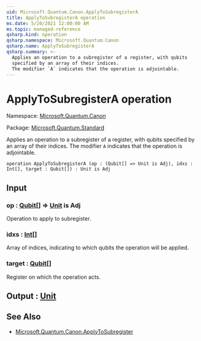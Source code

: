 ```yaml
---
uid: Microsoft.Quantum.Canon.ApplyToSubregisterA
title: ApplyToSubregisterA operation
ms.date: 5/20/2021 12:00:00 AM
ms.topic: managed-reference
qsharp.kind: operation
qsharp.namespace: Microsoft.Quantum.Canon
qsharp.name: ApplyToSubregisterA
qsharp.summary: >-
  Applies an operation to a subregister of a register, with qubits
  specified by an array of their indices.
  The modifier `A` indicates that the operation is adjointable.
---
```


# ApplyToSubregisterA operation

Namespace: [Microsoft.Quantum.Canon](xref:Microsoft.Quantum.Canon)

Package: [Microsoft.Quantum.Standard](https://nuget.org/packages/Microsoft.Quantum.Standard)


Applies an operation to a subregister of a register, with qubitsspecified by an array of their indices.The modifier `A` indicates that the operation is adjointable.

```qsharp
operation ApplyToSubregisterA (op : (Qubit[] => Unit is Adj), idxs : Int[], target : Qubit[]) : Unit is Adj
```


## Input

### op : [Qubit](xref:microsoft.quantum.qsharp.valueliterals#qubit-literals)[] => [Unit](xref:microsoft.quantum.qsharp.valueliterals#unit-literal)  is Adj

Operation to apply to subregister.


### idxs : [Int](xref:microsoft.quantum.qsharp.valueliterals#int-literals)[]

Array of indices, indicating to which qubits the operation will be applied.


### target : [Qubit](xref:microsoft.quantum.qsharp.valueliterals#qubit-literals)[]

Register on which the operation acts.



## Output : [Unit](xref:microsoft.quantum.qsharp.valueliterals#unit-literal)



## See Also

- [Microsoft.Quantum.Canon.ApplyToSubregister](xref:Microsoft.Quantum.Canon.ApplyToSubregister)